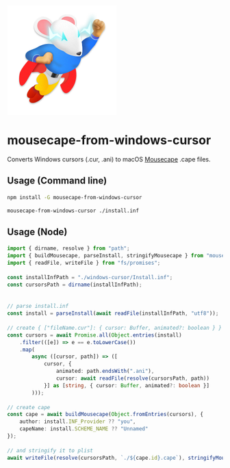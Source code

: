 ![](./Mousecape-5%20(dragged).png)

# mousecape-from-windows-cursor

Converts Windows cursors (.cur, .ani) to macOS [Mousecape](https://github.com/alexzielenski/Mousecape) .cape files.

## Usage (Command line)

```zsh
npm install -G mousecape-from-windows-cursor
```
```zsh
mousecape-from-windows-cursor ./install.inf
```



## Usage (Node)

```ts
import { dirname, resolve } from "path";
import { buildMousecape, parseInstall, stringifyMousecape } from "mousecape-from-windows-cursor";
import { readFile, writeFile } from "fs/promises";

const installInfPath = "./windows-cursor/Install.inf";
const cursorsPath = dirname(installInfPath);


// parse install.inf
const install = parseInstall(await readFile(installInfPath, "utf8"));

// create { ["fileName.cur"]: { cursor: Buffer, animated?: boolean } } object
const cursors = await Promise.all(Object.entries(install)
    .filter(([e]) => e == e.toLowerCase())
    .map(
        async ([cursor, path]) => ([
            cursor, {
                animated: path.endsWith(".ani"),
                cursor: await readFile(resolve(cursorsPath, path))
            }] as [string, { cursor: Buffer, animated?: boolean }]
        )));

// create cape
const cape = await buildMousecape(Object.fromEntries(cursors), {
    author: install.INF_Provider ?? "you",
    capeName: install.SCHEME_NAME ?? "Unnamed"
});

// and stringify it to plist
await writeFile(resolve(cursorsPath, `./${cape.id}.cape`), stringifyMousecape(cape))
```